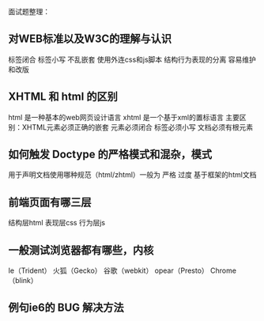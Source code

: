 <p>
	面试题整理：
</p>

## 对WEB标准以及W3C的理解与认识

标签闭合  标签小写  不乱嵌套  使用外连css和js脚本  结构行为表现的分离  容易维护和改版  

## XHTML 和 html 的区别

html 是一种基本的web网页设计语言 xhtml 是一个基于xml的置标语言
主要区别：XHTML元素必须正确的嵌套  元素必须闭合 标签必须小写 文档必须有根元素

## 如何触发 Doctype 的严格模式和混杂，模式

用于声明文档使用哪种规范（html/zhtml）一般为 严格 过度 基于框架的html文档

## 前端页面有哪三层

结构层html  表现层css  行为层js

## 一般测试浏览器都有哪些，内核

Ie（Trident）  火狐（Gecko）  谷歌（webkit）  opear（Presto） Chrome（blink）

## 例句ie6的 BUG 解决方法

